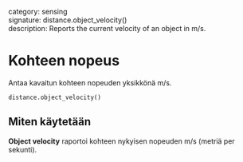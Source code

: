 category: sensing  
signature: distance.object_velocity()  
description: Reports the current velocity of an object in m/s.

# Kohteen nopeus

Antaa kavaitun kohteen nopeuden yksikkönä m/s.

```
distance.object_velocity()
```
## Miten käytetään

**Object velocity** raportoi kohteen nykyisen nopeuden m/s (metriä per sekunti).  
	
<advanced>
</advanced>
